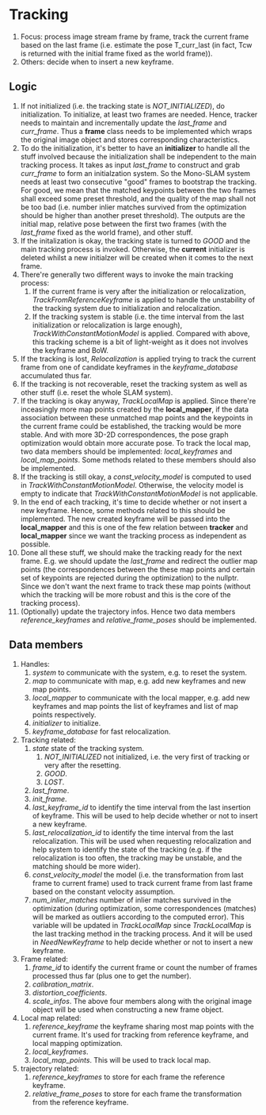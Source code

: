 # Tracking 
1. Focus: process image stream frame by frame, track the current frame based on the last frame (i.e. estimate the pose T_curr_last (in fact, Tcw is returned with the initial frame fixed as the world frame)). 
2. Others: decide when to insert a new keyframe.

## Logic 
1. If not initialized (i.e. the tracking state is *NOT_INITIALIZED*), do initialization. To initialize, at least two frames are needed. Hence, tracker needs to maintain and incrementally update the *last_frame* and *curr_frame*. Thus a **frame** class needs to be implemented which wraps the original image object and stores corresponding characteristics.
2. To do the initialization, it's better to have an **initializer** to handle all the stuff involved because the initialization shall be independent to the main tracking process. It takes as input *last_frame* to construct and grab *curr_frame* to form an initialzation system. So the Mono-SLAM system needs at least two consecutive "good" frames to bootstrap the tracking. For good, we mean that the matched keypoints between the two frames shall exceed some preset threshold, and the quality of the map shall not be too bad (i.e. number inlier matches survived from the optimization should be higher than another preset threshold). The outputs are the initial map, relative pose between the first two frames (with the *last_frame* fixed as the world frame), and other stuff.
3. If the initalization is okay, the tracking state is turned to *GOOD* and the main tracking process is invoked. Otherwise, the **current** initializer is deleted whilst a new initialzer will be created when it comes to the next frame. 
4. There're generally two different ways to invoke the main tracking process:
   1. If the current frame is very after the initialization or relocalization, *TrackFromReferenceKeyframe* is applied to handle the unstability of the tracking system due to initialization and relocalization. 
   2. If the tracking system is stable (i.e. the time interval from the last initialization or relocalization is large enough), *TrackWithConstantMotionModel* is applied. Compared with above, this tracking scheme is a bit of light-weight as it does not involves the keyframe and BoW.  
5. If the tracking is lost, *Relocalization* is applied trying to track the current frame from one of candidate keyframes in the *keyframe_database* accumulated thus far. 
6. If the tracking is not recoverable, reset the tracking system as well as other stuff (i.e. reset the whole SLAM system).  
7. If the tracking is okay anyway, *TrackLocalMap* is applied. Since there're inceasingly more map points created by the **local_mapper**, if the data association between these unmatched map points and the keypoints in the current frame could be established, the tracking would be more stable. And with more 3D-2D correspondences, the pose graph optimization would obtain more accurate pose. To track the local map, two data members should be implemented: *local_keyframes* and *local_map_points*. Some methods related to these members should also be implemented. 
8. If the tracking is still okay, a *const_velocity_model* is computed to used in *TrackWithConstantMotionModel*. Otherwise, the velocity model is empty to indicate that *TrackWithConstantMotionModel* is not applicable. 
9. In the end of each tracking, it's time to decide whether or not insert a new keyframe. Hence, some methods related to this should be implemented. The new created keyframe will be passed into the **local_mapper** and this is one of the few relation between **tracker** and **local_mapper** since we want the tracking process as independent as possible.  
10. Done all these stuff, we should make the tracking ready for the next frame. E.g. we should update the *last_frame* and redirect the outlier map points (the correspondences between the these map points and certain set of keypoints are rejected during the optimization) to the nullptr. Since we don't want the next frame to track these map points (without which the tracking will be more robust and this is the core of the tracking process).
11. (Optionally) update the trajectory infos. Hence two data members *reference_keyframes* and *relative_frame_poses* should be implemented.

## Data members 
1. Handles: 
   1. *system* to communicate with the system, e.g. to reset the system.
   2. *map* to communicate with map, e.g. add new keyframes and new map points. 
   3. *local_mapper* to communicate with the local mapper, e.g. add new keyframes and map points the list of keyframes and list of map points respectively.
   4. *initializer* to initialize. 
   5. *keyframe_database* for fast relocalization.
3. Tracking related: 
   1. *state* state of the tracking system. 
      1. *NOT_INITIALIZED* not initialized, i.e. the very first of tracking or very after the resetting. 
      2. *GOOD*. 
      3. *LOST*.
   2. *last_frame*. 
   3. *init_frame*. 
   4. *last_keyframe_id* to identify the time interval from the last insertion of keyframe. This will be used to help decide whether or not to insert a new keyframe. 
   5. *last_relocalization_id* to identify the time interval from the last relocalization. This will be used when requesting relocalization and help system to identify the state of the tracking (e.g. if the relocalization is too often, the tracking may be unstable, and the matching should be more wider). 
   6. *const_velocity_model* the model (i.e. the transformation from last frame to current frame) used to track current frame from last frame based on the constant velocity assumption. 
   7. *num_inlier_matches* number of inlier matches survived in the optimization (during optimization, some correspondences (matches) will be marked as outliers according to the computed error). This variable will be updated in *TrackLocalMap* since *TrackLocalMap* is the last tracking method in the tracking process. And it will be used in *NeedNewKeyframe* to help decide whether or not to insert a new keyframe.
4. Frame related: 
   1. *frame_id* to identify the current frame or count the number of frames processed thus far (plus one to get the number).
   2. *calibration_matrix*. 
   3. *distortion_coefficients*.  
   4. *scale_infos*. The above four members along with the original image object will be used when constructing a new frame object.
5. Local map related: 
   1. *reference_keyframe* the keyframe sharing most map points with the current frame. It's used for tracking from reference keyframe, and local mapping optimization.
   2. *local_keyframes*. 
   3. *local_map_points*. This will be used to track local map.
6. trajectory related: 
   1. *reference_keyframes* to store for each frame the reference keyframe.
   2. *relative_frame_poses* to store for each frame the transformation from the reference keyframe. 